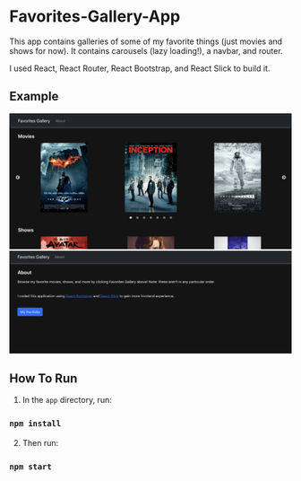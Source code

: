 # Favorites-Gallery-App

This app contains galleries of some of my favorite things (just movies and shows for now).
It contains carousels (lazy loading!), a navbar, and router.

I used React, React Router, React Bootstrap, and React Slick to build it.

## Example
![Home page image](home.png)
![About page image](about.png)

## How To Run

1. In the `app` directory, run:

### `npm install`

2. Then run:

### `npm start`
